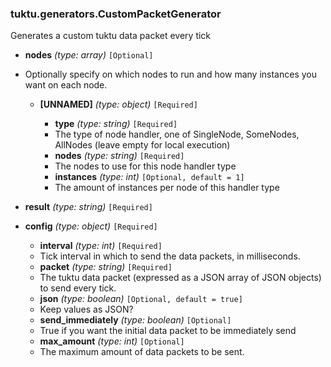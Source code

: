### tuktu.generators.CustomPacketGenerator
Generates a custom tuktu data packet every tick

  * **nodes** *(type: array)* `[Optional]`
  - Optionally specify on which nodes to run and how many instances you want on each node.

    * **[UNNAMED]** *(type: object)* `[Required]`

      * **type** *(type: string)* `[Required]`
      - The type of node handler, one of SingleNode, SomeNodes, AllNodes (leave empty for local execution)

      * **nodes** *(type: string)* `[Required]`
      - The nodes to use for this node handler type

      * **instances** *(type: int)* `[Optional, default = 1]`
      - The amount of instances per node of this handler type

  * **result** *(type: string)* `[Required]`

  * **config** *(type: object)* `[Required]`

    * **interval** *(type: int)* `[Required]`
    - Tick interval in which to send the data packets, in milliseconds.

    * **packet** *(type: string)* `[Required]`
    - The tuktu data packet (expressed as a JSON array of JSON objects) to send every tick.

    * **json** *(type: boolean)* `[Optional, default = true]`
    - Keep values as JSON?

    * **send_immediately** *(type: boolean)* `[Optional]`
    - True if you want the initial data packet to be immediately send

    * **max_amount** *(type: int)* `[Optional]`
    - The maximum amount of data packets to be sent.

